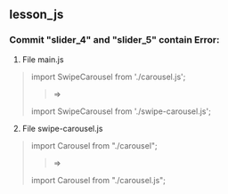 ## lesson_js

### Commit "slider_4" and "slider_5" contain Error:

1. File main.js

> import SwipeCarousel from './carousel.js';
>
> > =>
>
> import SwipeCarousel from './swipe-carousel.js';

2. File swipe-carousel.js

> import Carousel from "./carousel";
>
> > =>
>
> import Carousel from "./carousel.js";
